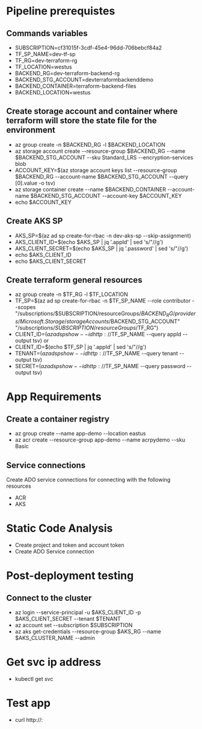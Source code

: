 # Pipeline prerequistes 
## Commands variables
- SUBSCRIPTION=cf31015f-3cdf-45e4-96dd-706bebcf84a2
- TF_SP_NAME=dev-tf-sp
- TF_RG=dev-terraform-rg
- TF_LOCATION=westus
- BACKEND_RG=dev-terraform-backend-rg
- BACKEND_STG_ACCOUNT=devterraformbackenddemo
- BACKEND_CONTAINER=terraform-backend-files
- BACKEND_LOCATION=westus

## Create storage account and container where terraform will store the state file for the environment
- az group create -n $BACKEND_RG -l $BACKEND_LOCATION
- az storage account create --resource-group $BACKEND_RG --name $BACKEND_STG_ACCOUNT --sku Standard_LRS --encryption-services blob
- ACCOUNT_KEY=$(az storage account keys list --resource-group $BACKEND_RG --account-name $BACKEND_STG_ACCOUNT --query [0].value -o tsv)
- az storage container create --name $BACKEND_CONTAINER --account-name $BACKEND_STG_ACCOUNT --account-key $ACCOUNT_KEY
- echo $ACCOUNT_KEY

## Create AKS SP
- AKS_SP=$(az ad sp create-for-rbac -n dev-aks-sp --skip-assignment)
- AKS_CLIENT_ID=$(echo $AKS_SP | jq '.appId' | sed 's/"//g')
- AKS_CLIENT_SECRET=$(echo $AKS_SP | jq '.password' | sed 's/"//g')
- echo $AKS_CLIENT_ID
- echo $AKS_CLIENT_SECRET

## Create terraform general resources
- az group create -n $TF_RG -l $TF_LOCATION
- TF_SP=$(az ad sp create-for-rbac -n $TF_SP_NAME --role contributor --scopes "/subscriptions/$SUBSCRIPTION/resourceGroups/$BACKEND_RG/providers/Microsoft.Storage/storageAccounts/$BACKEND_STG_ACCOUNT" "/subscriptions/$SUBSCRIPTION/resourceGroups/$TF_RG")
- CLIENT_ID=$(az ad sp show --id http://$TF_SP_NAME --query appId --output tsv)
or
- CLIENT_ID=$(echo $TF_SP | jq '.appId' | sed 's/"//g')
- TENANT=$(az ad sp show --id http://$TF_SP_NAME --query tenant --output tsv)
- SECRET=$(az ad sp show --id http://$TF_SP_NAME --query password --output tsv)

# App Requirements
## Create a container registry
- az group create --name app-demo --location eastus
- az acr create --resource-group app-demo --name acrpydemo --sku Basic

## Service connections
Create ADO service connections for connecting with the following resources
- ACR
- AKS

# Static Code Analysis
- Create project and token and account token
- Create ADO Service connection 

# Post-deployment testing
## Connect to the cluster
- az login --service-principal -u $AKS_CLIENT_ID -p $AKS_CLIENT_SECRET --tenant $TENANT
- az account set --subscription $SUBSCRIPTION
- az aks get-credentials --resource-group $AKS_RG --name $AKS_CLUSTER_NAME --admin
# Get svc ip address 
- kubectl get svc
# Test app
- curl http://<service-external-ip-address>:<service-port>
